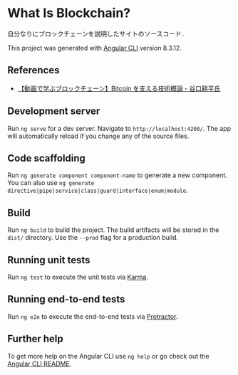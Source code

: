 # What Is Blockchain?

自分なりにブロックチェーンを説明したサイトのソースコード．

This project was generated with [Angular CLI](https://github.com/angular/angular-cli) version 8.3.12.

## References

- [【動画で学ぶブロックチェーン】Bitcoin を支える技術概論 - 谷口耕平氏](https://www.youtube.com/watch?v=lA64-f9kVdE)

## Development server

Run `ng serve` for a dev server. Navigate to `http://localhost:4200/`. The app will automatically reload if you change any of the source files.

## Code scaffolding

Run `ng generate component component-name` to generate a new component. You can also use `ng generate directive|pipe|service|class|guard|interface|enum|module`.

## Build

Run `ng build` to build the project. The build artifacts will be stored in the `dist/` directory. Use the `--prod` flag for a production build.

## Running unit tests

Run `ng test` to execute the unit tests via [Karma](https://karma-runner.github.io).

## Running end-to-end tests

Run `ng e2e` to execute the end-to-end tests via [Protractor](http://www.protractortest.org/).

## Further help

To get more help on the Angular CLI use `ng help` or go check out the [Angular CLI README](https://github.com/angular/angular-cli/blob/master/README.md).
